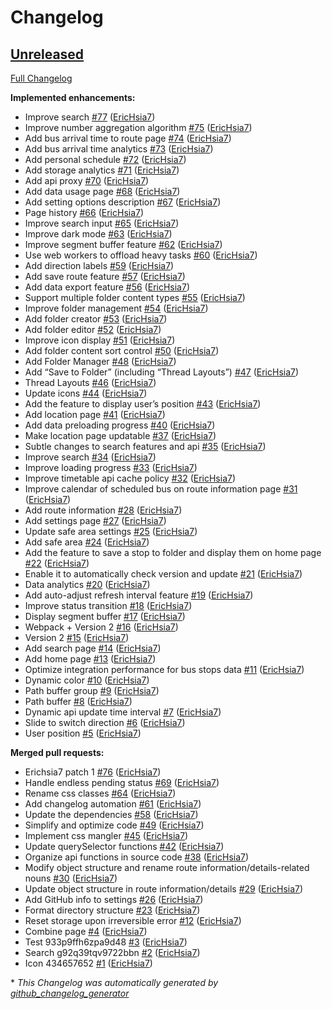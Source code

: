 # Changelog

## [Unreleased](https://github.com/EricHsia7/bus/tree/HEAD)

[Full Changelog](https://github.com/EricHsia7/bus/compare/aa2bb3389aac54ec34a240979a0f96f2f797da80...HEAD)

**Implemented enhancements:**

- Improve search [\#77](https://github.com/EricHsia7/bus/pull/77) ([EricHsia7](https://github.com/EricHsia7))
- Improve number aggregation algorithm [\#75](https://github.com/EricHsia7/bus/pull/75) ([EricHsia7](https://github.com/EricHsia7))
- Add bus arrival time to route page [\#74](https://github.com/EricHsia7/bus/pull/74) ([EricHsia7](https://github.com/EricHsia7))
- Add bus arrival time analytics [\#73](https://github.com/EricHsia7/bus/pull/73) ([EricHsia7](https://github.com/EricHsia7))
- Add personal schedule [\#72](https://github.com/EricHsia7/bus/pull/72) ([EricHsia7](https://github.com/EricHsia7))
- Add storage analytics [\#71](https://github.com/EricHsia7/bus/pull/71) ([EricHsia7](https://github.com/EricHsia7))
- Add api proxy [\#70](https://github.com/EricHsia7/bus/pull/70) ([EricHsia7](https://github.com/EricHsia7))
- Add data usage page [\#68](https://github.com/EricHsia7/bus/pull/68) ([EricHsia7](https://github.com/EricHsia7))
- Add setting options description [\#67](https://github.com/EricHsia7/bus/pull/67) ([EricHsia7](https://github.com/EricHsia7))
- Page history [\#66](https://github.com/EricHsia7/bus/pull/66) ([EricHsia7](https://github.com/EricHsia7))
- Improve search input [\#65](https://github.com/EricHsia7/bus/pull/65) ([EricHsia7](https://github.com/EricHsia7))
- Improve dark mode [\#63](https://github.com/EricHsia7/bus/pull/63) ([EricHsia7](https://github.com/EricHsia7))
- Improve segment buffer feature [\#62](https://github.com/EricHsia7/bus/pull/62) ([EricHsia7](https://github.com/EricHsia7))
- Use web workers to offload heavy tasks [\#60](https://github.com/EricHsia7/bus/pull/60) ([EricHsia7](https://github.com/EricHsia7))
- Add direction labels [\#59](https://github.com/EricHsia7/bus/pull/59) ([EricHsia7](https://github.com/EricHsia7))
- Add save route feature [\#57](https://github.com/EricHsia7/bus/pull/57) ([EricHsia7](https://github.com/EricHsia7))
- Add data export feature [\#56](https://github.com/EricHsia7/bus/pull/56) ([EricHsia7](https://github.com/EricHsia7))
- Support multiple folder content types [\#55](https://github.com/EricHsia7/bus/pull/55) ([EricHsia7](https://github.com/EricHsia7))
- Improve folder management [\#54](https://github.com/EricHsia7/bus/pull/54) ([EricHsia7](https://github.com/EricHsia7))
- Add folder creator [\#53](https://github.com/EricHsia7/bus/pull/53) ([EricHsia7](https://github.com/EricHsia7))
- Add folder editor [\#52](https://github.com/EricHsia7/bus/pull/52) ([EricHsia7](https://github.com/EricHsia7))
- Improve icon display [\#51](https://github.com/EricHsia7/bus/pull/51) ([EricHsia7](https://github.com/EricHsia7))
- Add folder content sort control [\#50](https://github.com/EricHsia7/bus/pull/50) ([EricHsia7](https://github.com/EricHsia7))
- Add Folder Manager [\#48](https://github.com/EricHsia7/bus/pull/48) ([EricHsia7](https://github.com/EricHsia7))
- Add “Save to Folder” \(including “Thread Layouts”\) [\#47](https://github.com/EricHsia7/bus/pull/47) ([EricHsia7](https://github.com/EricHsia7))
- Thread Layouts [\#46](https://github.com/EricHsia7/bus/pull/46) ([EricHsia7](https://github.com/EricHsia7))
- Update icons [\#44](https://github.com/EricHsia7/bus/pull/44) ([EricHsia7](https://github.com/EricHsia7))
- Add the feature to display user’s position [\#43](https://github.com/EricHsia7/bus/pull/43) ([EricHsia7](https://github.com/EricHsia7))
- Add location page [\#41](https://github.com/EricHsia7/bus/pull/41) ([EricHsia7](https://github.com/EricHsia7))
- Add data preloading progress [\#40](https://github.com/EricHsia7/bus/pull/40) ([EricHsia7](https://github.com/EricHsia7))
- Make location page updatable [\#37](https://github.com/EricHsia7/bus/pull/37) ([EricHsia7](https://github.com/EricHsia7))
- Subtle changes to search features and api [\#35](https://github.com/EricHsia7/bus/pull/35) ([EricHsia7](https://github.com/EricHsia7))
- Improve search [\#34](https://github.com/EricHsia7/bus/pull/34) ([EricHsia7](https://github.com/EricHsia7))
- Improve loading progress [\#33](https://github.com/EricHsia7/bus/pull/33) ([EricHsia7](https://github.com/EricHsia7))
- Improve timetable api cache policy [\#32](https://github.com/EricHsia7/bus/pull/32) ([EricHsia7](https://github.com/EricHsia7))
- Improve calendar of scheduled bus on route information page [\#31](https://github.com/EricHsia7/bus/pull/31) ([EricHsia7](https://github.com/EricHsia7))
- Add route information [\#28](https://github.com/EricHsia7/bus/pull/28) ([EricHsia7](https://github.com/EricHsia7))
- Add settings page [\#27](https://github.com/EricHsia7/bus/pull/27) ([EricHsia7](https://github.com/EricHsia7))
- Update safe area settings [\#25](https://github.com/EricHsia7/bus/pull/25) ([EricHsia7](https://github.com/EricHsia7))
- Add safe area [\#24](https://github.com/EricHsia7/bus/pull/24) ([EricHsia7](https://github.com/EricHsia7))
- Add the feature to save a stop to folder and display them on home page [\#22](https://github.com/EricHsia7/bus/pull/22) ([EricHsia7](https://github.com/EricHsia7))
- Enable it to automatically check version and update [\#21](https://github.com/EricHsia7/bus/pull/21) ([EricHsia7](https://github.com/EricHsia7))
- Data analytics [\#20](https://github.com/EricHsia7/bus/pull/20) ([EricHsia7](https://github.com/EricHsia7))
- Add auto-adjust refresh interval feature [\#19](https://github.com/EricHsia7/bus/pull/19) ([EricHsia7](https://github.com/EricHsia7))
- Improve status transition [\#18](https://github.com/EricHsia7/bus/pull/18) ([EricHsia7](https://github.com/EricHsia7))
- Display segment buffer [\#17](https://github.com/EricHsia7/bus/pull/17) ([EricHsia7](https://github.com/EricHsia7))
- Webpack + Version 2 [\#16](https://github.com/EricHsia7/bus/pull/16) ([EricHsia7](https://github.com/EricHsia7))
- Version 2 [\#15](https://github.com/EricHsia7/bus/pull/15) ([EricHsia7](https://github.com/EricHsia7))
- Add search page [\#14](https://github.com/EricHsia7/bus/pull/14) ([EricHsia7](https://github.com/EricHsia7))
- Add home page [\#13](https://github.com/EricHsia7/bus/pull/13) ([EricHsia7](https://github.com/EricHsia7))
- Optimize integration performance for bus stops data [\#11](https://github.com/EricHsia7/bus/pull/11) ([EricHsia7](https://github.com/EricHsia7))
- Dynamic color [\#10](https://github.com/EricHsia7/bus/pull/10) ([EricHsia7](https://github.com/EricHsia7))
- Path buffer group [\#9](https://github.com/EricHsia7/bus/pull/9) ([EricHsia7](https://github.com/EricHsia7))
- Path buffer [\#8](https://github.com/EricHsia7/bus/pull/8) ([EricHsia7](https://github.com/EricHsia7))
- Dynamic api update time interval [\#7](https://github.com/EricHsia7/bus/pull/7) ([EricHsia7](https://github.com/EricHsia7))
- Slide to switch direction [\#6](https://github.com/EricHsia7/bus/pull/6) ([EricHsia7](https://github.com/EricHsia7))
- User position [\#5](https://github.com/EricHsia7/bus/pull/5) ([EricHsia7](https://github.com/EricHsia7))

**Merged pull requests:**

- Erichsia7 patch 1 [\#76](https://github.com/EricHsia7/bus/pull/76) ([EricHsia7](https://github.com/EricHsia7))
- Handle endless pending status [\#69](https://github.com/EricHsia7/bus/pull/69) ([EricHsia7](https://github.com/EricHsia7))
- Rename css classes [\#64](https://github.com/EricHsia7/bus/pull/64) ([EricHsia7](https://github.com/EricHsia7))
- Add changelog automation [\#61](https://github.com/EricHsia7/bus/pull/61) ([EricHsia7](https://github.com/EricHsia7))
- Update the dependencies [\#58](https://github.com/EricHsia7/bus/pull/58) ([EricHsia7](https://github.com/EricHsia7))
- Simplify and optimize code  [\#49](https://github.com/EricHsia7/bus/pull/49) ([EricHsia7](https://github.com/EricHsia7))
- Implement css mangler [\#45](https://github.com/EricHsia7/bus/pull/45) ([EricHsia7](https://github.com/EricHsia7))
- Update querySelector functions [\#42](https://github.com/EricHsia7/bus/pull/42) ([EricHsia7](https://github.com/EricHsia7))
- Organize api functions in source code [\#38](https://github.com/EricHsia7/bus/pull/38) ([EricHsia7](https://github.com/EricHsia7))
- Modify object structure and rename route information/details-related nouns [\#30](https://github.com/EricHsia7/bus/pull/30) ([EricHsia7](https://github.com/EricHsia7))
- Update object structure in route information/details [\#29](https://github.com/EricHsia7/bus/pull/29) ([EricHsia7](https://github.com/EricHsia7))
- Add GitHub info to settings [\#26](https://github.com/EricHsia7/bus/pull/26) ([EricHsia7](https://github.com/EricHsia7))
- Format directory structure [\#23](https://github.com/EricHsia7/bus/pull/23) ([EricHsia7](https://github.com/EricHsia7))
- Reset storage upon irreversible error [\#12](https://github.com/EricHsia7/bus/pull/12) ([EricHsia7](https://github.com/EricHsia7))
- Combine page [\#4](https://github.com/EricHsia7/bus/pull/4) ([EricHsia7](https://github.com/EricHsia7))
- Test 933p9ffh6zpa9d48 [\#3](https://github.com/EricHsia7/bus/pull/3) ([EricHsia7](https://github.com/EricHsia7))
- Search g92q39tqv9722bbn [\#2](https://github.com/EricHsia7/bus/pull/2) ([EricHsia7](https://github.com/EricHsia7))
- Icon 434657652 [\#1](https://github.com/EricHsia7/bus/pull/1) ([EricHsia7](https://github.com/EricHsia7))



\* *This Changelog was automatically generated by [github_changelog_generator](https://github.com/github-changelog-generator/github-changelog-generator)*

